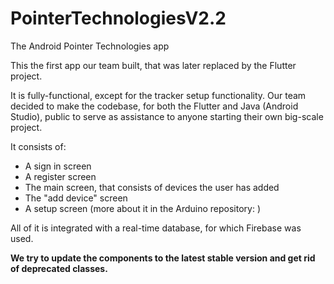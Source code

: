 # PointerTechnologiesV2.2
 The Android Pointer Technologies app

This the first app our team built, that was later replaced by the Flutter project.

It is fully-functional, except for the tracker setup functionality. Our team decided to make the codebase, for both the Flutter and Java (Android Studio), public to serve as assistance to anyone starting their own big-scale project.

It consists of:
- A sign in screen
- A register screen
- The main screen, that consists of devices the user has added
- The "add device" screen
- A setup screen (more about it in the Arduino repository: )

All of it is integrated with a real-time database, for which Firebase was used.

**We try to update the components to the latest stable version and get rid of deprecated classes.**
